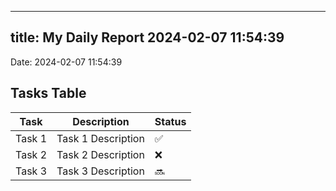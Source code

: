 
---
title: My Daily Report 2024-02-07 11:54:39
---

Date: 2024-02-07 11:54:39

## Tasks Table

| Task | Description | Status |
|------|-------------|--------|
| Task 1 | Task 1 Description | ✅ |
| Task 2 | Task 2 Description | ❌ |
| Task 3 | Task 3 Description | 🔜 |
